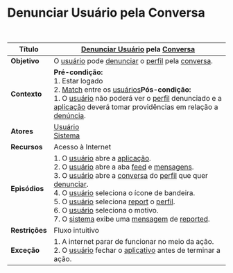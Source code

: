 # Denunciar Usuário pela Conversa

<br />

|Título|[Denunciar Usuário](/modelagem/lexicos#denunciar-usuario) pela [Conversa](/modelagem/lexicos#chat)|
|------|-------------------------------|
|**Objetivo**|O [usuário](/modelagem/lexicos#usuario) pode [denunciar](/modelagem/lexicos#denunciar-usuario) o [perfil](/modelagem/lexicos#perfil) pela [conversa](/modelagem/lexicos#chat).|
|**Contexto**|**Pré-condição:**<br/>1. Estar logado<br/>2. [Match](/modelagem/lexicos#match) entre os [usuários](/modelagem/lexicos#usuario)**Pós-condição:**<br/>1. O [usuário](/modelagem/lexicos#usuario) não poderá ver o [perfil](/modelagem/lexicos#perfil) denunciado e a [aplicação](/modelagem/lexicos#tinder) deverá tomar providências em relação a [denúncia](/modelagem/lexicos#denunciar-usuario).|
|**Atores**|[Usuário](/modelagem/lexicos#usuario)<br/>[Sistema](/modelagem/lexicos#tinder)|
|**Recursos**|Acesso à Internet|
|**Episódios**|1. O [usuário](/modelagem/lexicos#usuario) abre a [aplicação](/modelagem/lexicos#tinder).<br/>2. O [usuário](/modelagem/lexicos#usuario) abre a aba [feed](/modelagem/lexicos#feed) e [mensagens](/modelagem/lexicos#mensagem).<br/>3. O [usuário](/modelagem/lexicos#usuario) abre a [conversa](/modelagem/lexicos#chat) do [perfil](/modelagem/lexicos#perfil) que quer [denunciar](/modelagem/lexicos#denunciar-usuario).<br/>4. O [usuário](/modelagem/lexicos#usuario) seleciona o ícone de bandeira.<br/>5. O [usuário](/modelagem/lexicos#usuario) seleciona [report](/modelagem/lexicos#denunciar-usuario) o [perfil](/modelagem/lexicos#perfil).<br/>6. O [usuário](/modelagem/lexicos#usuario) seleciona o motivo.<br/>7. O [sistema](/modelagem/lexicos#tinder) exibe uma [mensagem](/modelagem/lexicos#mensagem) de [reported](/modelagem/lexicos#reported).|
|**Restrições**|Fluxo intuitivo|
|**Exceção**|1. A internet parar de funcionar no meio da ação.<br/>2. O [usuário](/modelagem/lexicos#usuario) fechar o [aplicativo](/modelagem/lexicos#tinder) antes de terminar a ação.|
